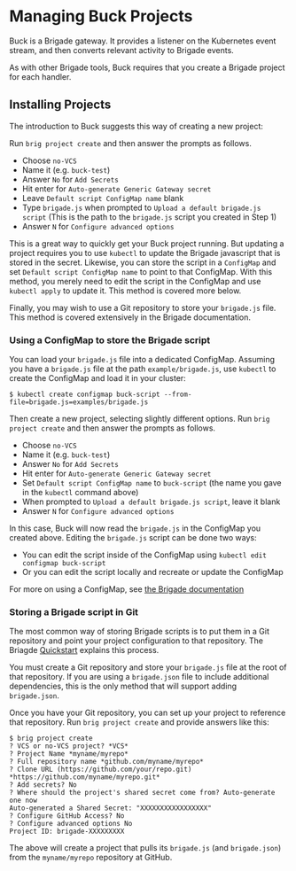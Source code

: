 # Managing Buck Projects

Buck is a Brigade gateway. It provides a listener on the Kubernetes event stream, and then converts relevant activity to Brigade events.

As with other Brigade tools, Buck requires that you create a Brigade project for each handler.

## Installing Projects

The introduction to Buck suggests this way of creating a new project:

Run `brig project create` and then answer the prompts as follows.

- Choose `no-VCS`
- Name it (e.g. `buck-test`)
- Answer `No` for `Add Secrets`
- Hit enter for `Auto-generate Generic Gateway secret`
- Leave `Default script ConfigMap name` blank
- Type `brigade.js` when prompted to `Upload a default brigade.js script` (This is the path to the `brigade.js` script you created in Step 1)
- Answer `N` for `Configure advanced options`

This is a great way to quickly get your Buck project running. But updating a project requires you to use `kubectl` to update the Brigade javascript that is stored in the secret. Likewise, you can store the script in a `ConfigMap` and set `Default script ConfigMap name` to point to that ConfigMap. With this method, you merely need to edit the script in the ConfigMap and use `kubectl apply` to update it. This method is covered more below.

Finally, you may wish to use a Git repository to store your `brigade.js` file. This method is covered extensively in the Brigade documentation. 

### Using a ConfigMap to store the Brigade script

You can load your `brigade.js` file into a dedicated ConfigMap. Assuming you have a `brigade.js` file at the path `example/brigade.js`, use `kubectl` to create the ConfigMap and load it in your cluster:

```console
$ kubectl create configmap buck-script --from-file=brigade.js=examples/brigade.js
```

Then create a new project, selecting slightly different options. Run `brig project create` and then answer the prompts as follows.

- Choose `no-VCS`
- Name it (e.g. `buck-test`)
- Answer `No` for `Add Secrets`
- Hit enter for `Auto-generate Generic Gateway secret`
- Set `Default script ConfigMap name` to `buck-script` (the name you gave in the `kubectl` command above)
- When prompted to `Upload a default brigade.js script`, leave it blank
- Answer `N` for `Configure advanced options`

In this case, Buck will now read the `brigade.js` in the ConfigMap you created above. Editing the `brigade.js` script can be done two ways:

- You can edit the script inside of the ConfigMap using `kubectl edit configmap buck-script`
- Or you can edit the script locally and recreate or update the ConfigMap

For more on using a ConfigMap, see [the Brigade documentation](https://docs.brigade.sh/topics/projects/)

### Storing a Brigade script in Git

The most common way of storing Brigade scripts is to put them in a Git repository and point your project configuration to that repository. The Briagde [Quickstart](https://docs.brigade.sh/intro/quickstart/#using-brigade-with-a-version-control-system) explains this process.

You must create a Git repository and store your `brigade.js` file at the root of that repository. If you are using a `brigade.json` file to include additional dependencies, this is the only method that will support adding `brigade.json`.

Once you have your Git repository, you can set up your project to reference that repository. Run `brig project create` and provide answers like this:

```console
$ brig project create
? VCS or no-VCS project? *VCS*
? Project Name *myname/myrepo*
? Full repository name *github.com/myname/myrepo*
? Clone URL (https://github.com/your/repo.git) *https://github.com/myname/myrepo.git*
? Add secrets? No
? Where should the project's shared secret come from? Auto-generate one now
Auto-generated a Shared Secret: "XXXXXXXXXXXXXXXXX"
? Configure GitHub Access? No
? Configure advanced options No
Project ID: brigade-XXXXXXXXX
```

The above will create a project that pulls its `brigade.js` (and `brigade.json`) from the `myname/myrepo` repository at GitHub.
